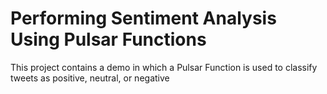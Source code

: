 # Performing Sentiment Analysis Using Pulsar Functions

This project contains a demo in which a Pulsar Function is used to classify tweets as positive, neutral, or negative